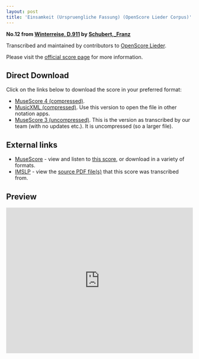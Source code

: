 ```yaml
---
layout: post
title: 'Einsamkeit (Urspruengliche Fassung) (OpenScore Lieder Corpus)'
---
```


__No.12 from [Winterreise, D.911](https://fourscoreandmore.org/openscore/lieder/Schubert,_Franz/Winterreise,_D.911/) by [Schubert,_Franz](https://fourscoreandmore.org/openscore/lieder/Schubert,_Franz)__

Transcribed and maintained by contributors to [OpenScore Lieder].

Please visit the [official score page] for more information.

[official score page]: https://musescore.com/openscore-lieder-corpus/scores/5023662
[OpenScore Lieder]: https://musescore.com/openscore-lieder-corpus

## Direct Download

Click on the links below to download the score in your preferred format:
- [MuseScore 4 (compressed)](https://fourscoreandmore.org/openscore/lieder/Schubert,_Franz/Winterreise,_D.911/12_Einsamkeit_%28Urspruengliche_Fassung%29.mscz).
- [MusicXML (compressed)](https://fourscoreandmore.org/openscore/lieder/Schubert,_Franz/Winterreise,_D.911/12_Einsamkeit_%28Urspruengliche_Fassung%29.mxl). Use this version to open the file in other notation apps.
- [MuseScore 3 (uncompressed)](https://raw.githubusercontent.com/OpenScore/Lieder/refs/heads/main/scores/Schubert,_Franz/Winterreise,_D.911/12_Einsamkeit_%28Urspruengliche_Fassung%29/lc5023662.mscx). This is the version as transcribed by our team (with no updates etc.). It is uncompressed (so a larger file).

## External links

- [MuseScore] - view and listen to [this score][MuseScore], or download in a variety of formats.
- [IMSLP] - view the [source PDF file(s)][IMSLP] that this score was transcribed from.

[MuseScore]: https://musescore.com/score/5023662
[IMSLP]: https://imslp.org/wiki/Special:ReverseLookup/60822

## Preview

<iframe width="100%" height="394" src="https://musescore.com/openscore-lieder-corpus/scores/5023662/embed" frameborder="0" allowfullscreen allow="autoplay; fullscreen"></iframe>
